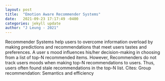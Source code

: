 ```yaml
---
layout: post
title:  "Emotion Aware Recommender Systems"
date:   2021-09-23 17:17:49 -0400
categories: jekyll update
author: "J Leung - 2021"
---
```

Recommender Systems help users to overcome information overload by making predictions and recommendations that meet users  tastes and preferences. A user s mood influences his/her decision-making in choosing from a list of top-N recommended items. However, Recommenders do not track users  moods when making top-N recommendations to users. Thus, users often found stale recommendations in the top-N list. Cites: Group recommendation: Semantics and efficiency